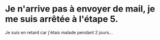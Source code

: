 # Je n'arrive pas à envoyer de mail, je me suis arrêtée à l'étape 5.
Je suis en retard car j'étais malade pendant 2 jours...
